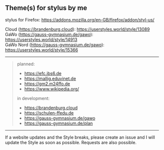 Theme(s) for stylus by me
---
stylus for Firefox: https://addons.mozilla.org/en-GB/firefox/addon/styl-us/


Cloud (https://brandenburg.cloud): https://userstyles.world/style/13089  
GaWo (https://gauss-gymnasium.de/gawo): https://userstyles.world/style/14913  
GaWo Nord (https://gauss-gymnasium.de/gawo): https://userstyles.world/style/15366

---
> planned:
>  - https://efc.ibs6.de
>  - https://mallig.eduvinet.de
>  - https://gm2.m24ffo.de
>  - https://www.wikipedia.org/
>
> in development:
>  - https://brandenburg.cloud
>  - https://schulen-ffedu.de
>  - https://gauss-gymnasium.de/gawo
>  - https://gauss-gymnasium.de/plan
---
If a website updates and the Style breaks, please create an issue and I will update the Style as soon as possible. 
Requests are also possible.
